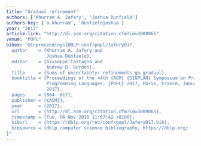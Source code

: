 ```yaml
---
title: "Gradual refinement"
authors: ['Khurram A. Jafery', 'Joshua Dunfield']
authors-key: ['a.khurram', 'dunfieldjoshua']
year: "2017"
article-link: "http://dl.acm.org/citation.cfm?id=3009865"
venue: "POPL"
bibex: "@inproceedings{DBLP:conf/popl/JaferyD17,
  author    = {Khurram A. Jafery and
               Joshua Dunfield},
  editor    = {Giuseppe Castagna and
               Andrew D. Gordon},
  title     = {Sums of uncertainty: refinements go gradual},
  booktitle = {Proceedings of the 44th {ACM} {SIGPLAN} Symposium on Principles of
               Programming Languages, {POPL} 2017, Paris, France, January 18-20,
               2017},
  pages     = {804--817},
  publisher = {{ACM}},
  year      = {2017},
  url       = {http://dl.acm.org/citation.cfm?id=3009865},
  timestamp = {Tue, 06 Nov 2018 11:07:42 +0100},
  biburl    = {https://dblp.org/rec/conf/popl/JaferyD17.bib},
  bibsource = {dblp computer science bibliography, https://dblp.org}
}"
---
```

